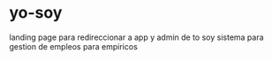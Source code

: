 # yo-soy
landing page para redireccionar a app y admin de to soy sistema para gestion de empleos para empiricos 
